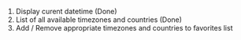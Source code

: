 1. Display curent datetime   (Done)
2. List of all available timezones and countries (Done)
3. Add / Remove appropriate timezones and countries to favorites list